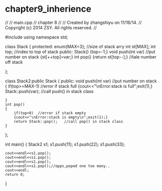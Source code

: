 chapter9_inherience
===================


//
//  main.cpp
//  chapter 8
//
//  Created by zhangshiyu on 11/16/14.
//  Copyright (c) 2014 ZSY. All rights reserved.
//

#include<iostream>
using namespace std;


class Stack
{
protected:
    enum{MAX=3};  //size of stack arry
    int st[MAX];
    int top;   //index to top of stack
public:
    Stack()
    {top=-1;}
    void push(int var)  //put number on stack
    {st[++top]=var;}
    int pop()
    {return st[top--];}  //tale number off stack
    
};

class Stack2:public Stack
{
public:
    void push(int var)   //put number on stack
    {
        if(top>=MAX-1)  //error if stack full
        {cout<<"\nError:stack is full";exit(1);}
        Stack::push(var);   //call push() in stack class
        
    }
    int pop()
    {
        if(top<0)  //error if stack empty
        {cout<<"\nError:stack is empty\n";exit(1);}
        return Stack::pop();   //call pop() in stack class
    }
};


int main()
{
    Stack2 s1;
    s1.push(11);
    s1.push(22);
    s1.push(33);
    
    cout<<endl<<s1.pop();
    cout<<endl<<s1.pop();
    cout<<endl<<s1.pop();
    cout<<endl<<s1.pop();//opps,poped one too many..
    cout<<endl;
    return 0;
}

